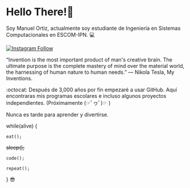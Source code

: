 # Hello There!🦉 

Soy Manuel Ortiz, actualmente soy estudiante de Ingeniería en Sistemas Computacionales en ESCOM-IPN. 💻

[![Instagram Follow](https://raw.githubusercontent.com/josephLSalgado/josephLSalgado/main/images/instagram_logo.png)](https://www.instagram.com/manu_tgif/)

“Invention is the most important product of man's creative brain. The ultimate purpose is the complete mastery of mind over the material world, the harnessing of human nature to human needs.”
― Nikola Tesla, My Inventions.

:octocat: Después de 3,000 años por fin empezaré a usar GitHub.
Aquí encontraras mis programas escolares e incluso algunos proyectos independientes. (Próximamente (☞ﾟヮﾟ)☞ )

Nunca es tarde para aprender y divertirse.

while(alive) {

    eat();
    
  ~~sleep();~~
  
    code();
    
    repeat();
    
 } 😎

